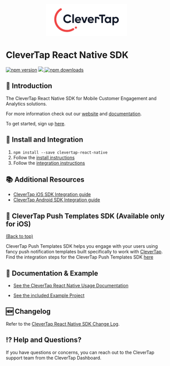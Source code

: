 <p align="center">
 <img src="https://github.com/CleverTap/clevertap-ios-sdk/blob/master/docs/images/clevertap-logo.png" width = "50%"/>
</p>

# CleverTap React Native SDK
[![npm version](https://badge.fury.io/js/clevertap-react-native.svg)](https://badge.fury.io/js/clevertap-react-native)
<a href="https://github.com/CleverTap/clevertap-react-native/releases">
    <img src="https://img.shields.io/github/release/CleverTap/clevertap-react-native.svg" />
</a>
[![npm downloads](https://img.shields.io/npm/dm/clevertap-react-native.svg)](https://www.npmjs.com/package/clevertap-react-native)

## 👋 Introduction
The CleverTap React Native SDK for Mobile Customer Engagement and Analytics solutions.

For more information check out our [website](https://clevertap.com/ "CleverTap")  and  [documentation](https://developer.clevertap.com/docs/ "CleverTap Technical Documentation").

To get started, sign up [here](https://clevertap.com/live-product-demo/).

## 🚀 Install and Integration
1. `npm install --save clevertap-react-native`
2. Follow the [install instructions](./docs/install.md)
3. Follow the [integration instructions](./docs/integration.md)

## 📚 Additional Resources
- [CleverTap iOS SDK Integration guide](https://support.clevertap.com/docs/ios/getting-started.html)
- [CleverTap Android SDK Integration guide](https://support.clevertap.com/docs/android/getting-started.html)

## 📲 CleverTap Push Templates SDK (Available only for iOS)
[(Back to top)](#-table-of-contents)

CleverTap Push Templates SDK helps you engage with your users using fancy push notification templates built specifically to work with [CleverTap](https://github.com/CleverTap/CTNotificationContent).
Find the integration steps for the CleverTap Push Templates SDK [here](https://github.com/CleverTap/clevertap-android-sdk/blob/master/docs/CTPUSHTEMPLATES.md)

## 📑 Documentation & Example

- [See the CleverTap React Native Usage Documentation](/docs/usage.md)

- [See the included Example Project](/Example/)


## 🆕 Changelog

Refer to the [CleverTap React Native SDK Change Log](/CHANGELOG.md).

## ⁉️ Help and Questions?

 If you have questions or concerns, you can reach out to the CleverTap support team from the CleverTap Dashboard.
